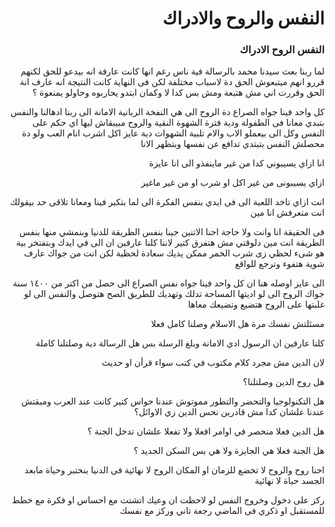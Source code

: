 <div dir="rtl">


# النفس والروح والادراك

### النفس الروح الادراك

لما ربنا بعث سيدنا محمد بالرسالة فية ناس رغم انها كانت عارفة انه بيدعو للحق لكنهم قررو انهم ميتبعوش الحق دة لاسباب مختلفة لكن فى النهاية كانت  النتيجة انه عارف انة الحق وقررت اني مش هتبعة ومش بس كدا لا وكمان ابتدو يحاربوه وحاولو يمنعوة ؟

 كل واحد فينا جواه الصراع دة  الروح الى هي النفخة الربانية الامانة الى ربنا ادهالنا والنفس بتبدي معانا فى الطفولة ودية فترة الشهوة النقية والروح مبيبقاش ليها اي حكم على النفس وكل الى بيعملو الاب والام تلبية الشهوات دية عايز اكل اشرب انام العب ولو دة محصلش النفس بتبتدي تدافع عن نفسها وبتظهر الانا

انا ازاي يسيبوني كدا من غير ماينفذو الى انا عايزة 

ازاي يسيبونى من غير اكل او شرب او من غير ماغير

انت ازاي تاخد اللعبة الى فى ايدي بنفس الفكرة الى لما بتكبر فينا ومعانا تلاقى حد بيقولك انت متعرفش انا مين

فى الحقيقة انا وانت ولا حاجة احنا الاتنين جينا بنفس الطريقة للدنيا وبنمشي منها بنفس الطريقة انت مين دلوقتي مش هتفرق كتير لاننا كلنا عارفين ان الى في ايدك وبتفتخر بية هو شىء لحظي زى شرب الخمر ممكن يديك سعادة لحظية لكن انت من جواك عارف شوية هتفوء وترجع للواقع

الى عايز اوصله هنا ان كل واحد فينا جواه نفس الصراع الى حصل من اكتر من ١٤٠٠ سنة جواك الروح الى لو اديتها المساحة تدلك وتهديك للطريق الصح هتوصل والنفس الى لو غلبتها على الروح هتضيع وتضيعك معاها

مسئلتش نفسك مرة هل الاسلام وصلنا كامل فعلا

كلنا عارفين ان الرسول ادي الامانة وبلغ الرسلة بس هل الرسالة دية وصلتلنا كاملة

لان الدين مش مجرد كلام مكتوب في كتب سواء قرأن او حديث 

هل روح الدين وصلتلنا؟

هل التكنولوجيا والتحضر والتطور مموتوش عندنا حواس كتير كانت عند العرب ومبقتش عندنا علشان كدا مش قادرين نحس الدين زي الاوائل؟

هل الدين فعلا منحصر في اوامر افعلا ولا تفعلا علشان تدخل الجنة ؟

هل الجنة فعلا هي الجايزة ولا هي بس السكن الجديد ؟

احنا روح والروح لا تخضع للزمان او المكان الروح لا نهائية فى الدنيا بنختبر وحياة مابعد الجسد حياة لا نهائية

ركز على دخول وخروج النفس لو لاحظت ان وعيك اتشتت مع احساس او فكرة مع خطط للمستقبل او ذكري فى الماضي رجعة تاني وركز مع نفسك
</div>
